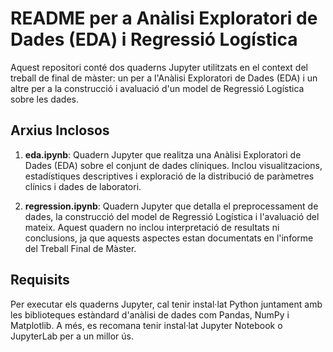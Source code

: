 # README per a Anàlisi Exploratori de Dades (EDA) i Regressió Logística

Aquest repositori conté dos quaderns Jupyter utilitzats en el context del treball de final de màster: un per a l'Anàlisi Exploratori de Dades (EDA) i un altre per a la construcció i avaluació d'un model de Regressió Logística sobre les dades.

## Arxius Inclosos

1. **eda.ipynb**: Quadern Jupyter que realitza una Anàlisi Exploratori de Dades (EDA) sobre el conjunt de dades clíniques. Inclou visualitzacions, estadístiques descriptives i exploració de la distribució de paràmetres clínics i dades de laboratori.

2. **regression.ipynb**: Quadern Jupyter que detalla el preprocessament de dades, la construcció del model de Regressió Logística i l'avaluació del mateix. Aquest quadern no inclou interpretació de resultats ni conclusions, ja que aquests aspectes estan documentats en l'informe del Treball Final de Màster.

## Requisits

Per executar els quaderns Jupyter, cal tenir instal·lat Python juntament amb les biblioteques estàndard d'anàlisi de dades com Pandas, NumPy i Matplotlib. A més, es recomana tenir instal·lat Jupyter Notebook o JupyterLab per a un millor ús.
